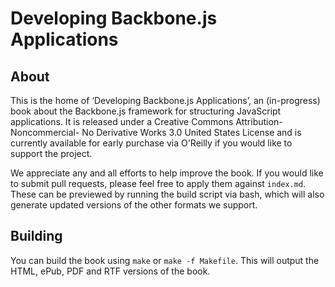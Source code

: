# Developing Backbone.js Applications

## About

This is the home of ‘Developing Backbone.js Applications’, an (in-progress) book about the 
Backbone.js framework for structuring JavaScript applications. It is released under a 
Creative Commons Attribution-Noncommercial- No Derivative Works 3.0 United States License and is currently available for early purchase via O'Reilly if you would like to support the project.

We appreciate any and all efforts to help improve the book. If you would like to submit pull requests, please feel free to apply them against `index.md`. These can be previewed by running the build script via bash, which will also generate updated versions of the other formats we support.

## Building

You can build the book using `make` or `make -f Makefile`. This will output the HTML, ePub, PDF and RTF versions of the book. 